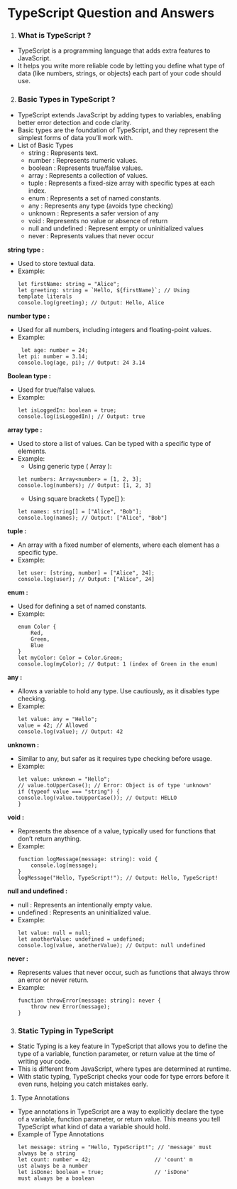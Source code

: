 # TypeScript Question and Answers

1. ### What is TypeScript ?
- TypeScript is a programming language that adds extra features to JavaScript. 
- It helps you write more reliable code by letting you define what type of data (like numbers, strings, or objects) each part of your code should use.

2. ###  Basic Types in TypeScript ?
- TypeScript extends JavaScript by adding types to variables, enabling better error detection and code clarity. 
- Basic types are the foundation of TypeScript, and they represent the simplest forms of data youʼll work with.
- List of Basic Types
    - string : Represents text.
    - number : Represents numeric values.
    - boolean : Represents true/false values.
    - array : Represents a collection of values.
    - tuple : Represents a fixed-size array with specific types at each index.
    - enum : Represents a set of named constants.
    - any : Represents any type (avoids type checking)
    - unknown : Represents a safer version of any
    - void : Represents no value or absence of return
    - null and undefined : Represent empty or uninitialized values
    - never : Represents values that never occur

**string type :**
- Used to store textual data.
- Example:
    ```
    let firstName: string = "Alice";
    let greeting: string = `Hello, ${firstName}`; // Using 
    template literals
    console.log(greeting); // Output: Hello, Alice
    ```
**number type :**
- Used for all numbers, including integers and floating-point values.
- Example:
    ```
     let age: number = 24;
    let pi: number = 3.14;
    console.log(age, pi); // Output: 24 3.14
    ```
**Boolean type :**
- Used for true/false values.
- Example:
    ```
    let isLoggedIn: boolean = true;
    console.log(isLoggedIn); // Output: true
    ```
**array type :**
-  Used to store a list of values. Can be typed with a specific type of elements.
- Example:
    - Using generic type ( Array<Type> ):
    ```
    let numbers: Array<number> = [1, 2, 3];
    console.log(numbers); // Output: [1, 2, 3]
    ```
    - Using square brackets ( Type[] ):
    ```
    let names: string[] = ["Alice", "Bob"];
    console.log(names); // Output: ["Alice", "Bob"]
    ```
**tuple :**
- An array with a fixed number of elements, where each element has a specific type.
- Example:
    ```
    let user: [string, number] = ["Alice", 24];
    console.log(user); // Output: ["Alice", 24]
    ```
**enum :**
- Used for defining a set of named constants.
- Example:
    ```
    enum Color {
        Red,
        Green,
        Blue
    }
    let myColor: Color = Color.Green;
    console.log(myColor); // Output: 1 (index of Green in the enum)
    ```
**any :**
- Allows a variable to hold any type. Use cautiously, as it disables type checking.
- Example:
    ```
    let value: any = "Hello";
    value = 42; // Allowed
    console.log(value); // Output: 42
    ```
**unknown :**
- Similar to any, but safer as it requires type checking before usage.
- Example:
    ```
    let value: unknown = "Hello";
    // value.toUpperCase(); // Error: Object is of type 'unknown'
    if (typeof value === "string") {
    console.log(value.toUpperCase()); // Output: HELLO
    }
    ```
**void :**
- Represents the absence of a value, typically used for functions that donʼt return anything.
- Example:
    ```
    function logMessage(message: string): void {
        console.log(message);
    }
    logMessage("Hello, TypeScript!"); // Output: Hello, TypeScript!
    ```
**null and undefined :**
- null : Represents an intentionally empty value.
- undefined : Represents an uninitialized value.
- Example:
    ```
    let value: null = null;
    let anotherValue: undefined = undefined;
    console.log(value, anotherValue); // Output: null undefined
    ```
**never :**
- Represents values that never occur, such as functions that always throw an error or never return.
- Example:
    ```
    function throwError(message: string): never {
        throw new Error(message);
    }
    ```
3. ### Static Typing in TypeScript
- Static Typing is a key feature in TypeScript that allows you to define the type of a variable, function parameter, or return value at the time of writing your code. 
- This is different from JavaScript, where types are determined at runtime. 
- With static typing, TypeScript checks your code for type errors before it even runs, helping you catch mistakes early.
1. Type Annotations
- Type annotations in TypeScript are a way to explicitly declare the type of a variable, function parameter, or return value. This means you tell TypeScript what kind of data a variable should hold.
- Example of Type Annotations
    ```
    let message: string = "Hello, TypeScript!"; // 'message' must always be a string
    let count: number = 42;                    // 'count' m
    ust always be a number
    let isDone: boolean = true;                // 'isDone' 
    must always be a boolean
    ```
